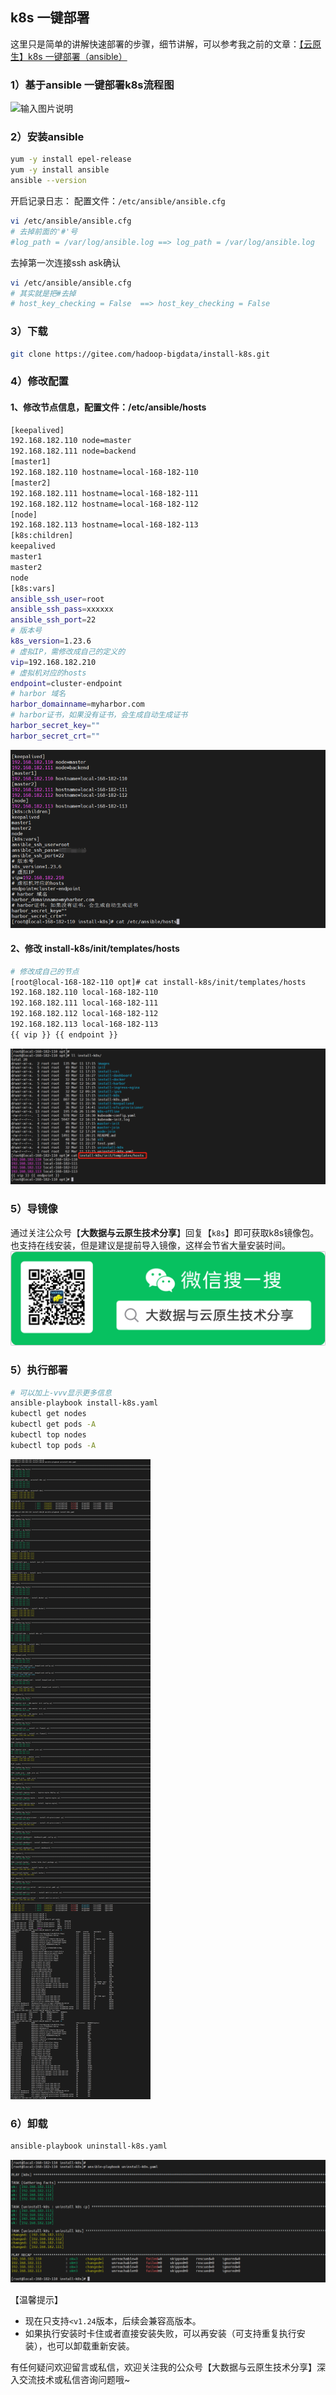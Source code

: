 ## k8s 一键部署

这里只是简单的讲解快速部署的步骤，细节讲解，可以参考我之前的文章：[【云原生】k8s 一键部署（ansible）](https://liugp.blog.csdn.net/article/details/128691906)

### 1）基于ansible 一键部署k8s流程图
![输入图片说明](https://gitee.com/hadoop-bigdata/install-k8s/raw/master/images/1image.png)

### 2）安装ansible
```bash
yum -y install epel-release
yum -y install ansible
ansible --version
```

开启记录日志：
配置文件：`/etc/ansible/ansible.cfg`

```bash
vi /etc/ansible/ansible.cfg  
# 去掉前面的'#'号
#log_path = /var/log/ansible.log ==> log_path = /var/log/ansible.log
```

去掉第一次连接ssh ask确认

```bash
vi /etc/ansible/ansible.cfg  
# 其实就是把#去掉
# host_key_checking = False  ==> host_key_checking = False
```

### 3）下载
```bash
git clone https://gitee.com/hadoop-bigdata/install-k8s.git
```

### 4）修改配置

#### 1、修改节点信息，配置文件：/etc/ansible/hosts

```bash
[keepalived]
192.168.182.110 node=master
192.168.182.111 node=backend
[master1]
192.168.182.110 hostname=local-168-182-110
[master2]
192.168.182.111 hostname=local-168-182-111
192.168.182.112 hostname=local-168-182-112
[node]
192.168.182.113 hostname=local-168-182-113
[k8s:children]
keepalived
master1
master2
node
[k8s:vars]
ansible_ssh_user=root
ansible_ssh_pass=xxxxxx
ansible_ssh_port=22
# 版本号
k8s_version=1.23.6
# 虚拟IP，需修改成自己的定义的
vip=192.168.182.210
# 虚拟机对应的hosts
endpoint=cluster-endpoint
# harbor 域名
harbor_domainname=myharbor.com
# harbor证书，如果没有证书，会生成自动生成证书
harbor_secret_key=""
harbor_secret_crt=""
```
![输入图片说明](images/12.png)
#### 2、修改 install-k8s/init/templates/hosts

```bash
# 修改成自己的节点
[root@local-168-182-110 opt]# cat install-k8s/init/templates/hosts
192.168.182.110 local-168-182-110
192.168.182.111 local-168-182-111
192.168.182.112 local-168-182-112
192.168.182.113 local-168-182-113
{{ vip }} {{ endpoint }}
```
![输入图片说明](images/23.png)
### 5）导镜像
通过关注公众号【**大数据与云原生技术分享**】回复【`k8s`】即可获取k8s镜像包。也支持在线安装，但是建议是提前导入镜像，这样会节省大量安装时间。
![输入图片说明](images/3wx.png)
### 5）执行部署
```bash
# 可以加上-vvv显示更多信息
ansible-playbook install-k8s.yaml
kubectl get nodes
kubectl get pods -A
kubectl top nodes
kubectl top pods -A
```
![输入图片说明](images/55.png)

### 6）卸载
```bash
ansible-playbook uninstall-k8s.yaml
```
![输入图片说明](images/66.png)

【温馨提示】

- 现在只支持`<v1.24`版本，后续会兼容高版本。
- 如果执行安装时卡住或者直接安装失败，可以再安装（可支持重复执行安装），也可以卸载重新安装。

有任何疑问欢迎留言或私信，欢迎关注我的公众号【大数据与云原生技术分享】深入交流技术或私信咨询问题哦~